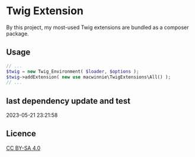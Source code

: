 # Twig Extension

By this project, my most-used Twig extensions are bundled as a composer package.

## Usage

```php
// ...
$twig = new Twig_Environment( $loader, $options );
$twig->addExtension( new use macwinnie\TwigExtensions\All() );
// ...
```

## last dependency update and test

2023-05-21 23:21:58

## Licence

[CC BY-SA 4.0](https://creativecommons.org/licenses/by-sa/4.0/deed.en)
